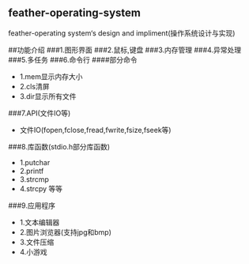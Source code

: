 ## feather-operating-system
feather-operating system‘s design and impliment(操作系统设计与实现)

##功能介绍
###1.图形界面
###2.鼠标,键盘
###3.内存管理
###4.异常处理
###5.多任务
###6.命令行
####部分命令
* 1.mem显示内存大小
* 2.cls清屏
* 3.dir显示所有文件

###7.API(文件IO等)
* 文件IO(fopen,fclose,fread,fwrite,fsize,fseek等)

###8.库函数(stdio.h部分库函数)
* 1.putchar
* 2.printf
* 3.strcmp
* 4.strcpy
等等

###9.应用程序
* 1.文本编辑器
* 2.图片浏览器(支持jpg和bmp)
* 3.文件压缩
* 4.小游戏
